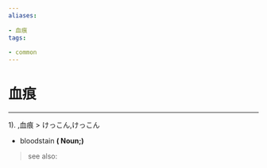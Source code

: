 ```yaml
---
aliases:
    
- 血痕
tags:
    
- common
---
```


# 血痕
---
1).
,血痕 > けっこん,けっこん

- bloodstain
**( Noun;)**
> see also: 
            
